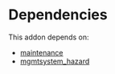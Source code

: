 # Dependencies

This addon depends on:

- [maintenance](../../odoo-bringout-oca-ocb-maintenance)
- [mgmtsystem_hazard](../../odoo-bringout-oca-management-system-mgmtsystem_hazard)
